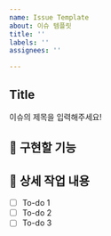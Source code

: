 ```yaml
---
name: Issue Template
about: 이슈 템플릿
title: ''
labels: ''
assignees: ''

---
```


## Title

이슈의 제목을 입력해주세요!

## 🤷 구현할 기능

## 🔨 상세 작업 내용

- [ ] To-do 1
- [ ] To-do 2
- [ ] To-do 3
